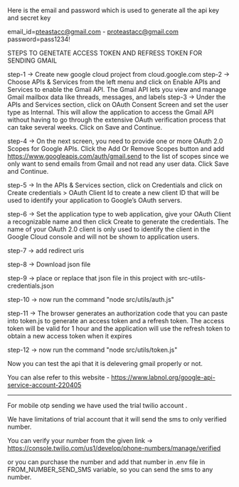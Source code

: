 Here is the email and password which is used to generate all the api key and secret key

email_id=pteastacc@gmail.com - proteastacc@gmail.com
password=pass1234!

STEPS TO GENETATE ACCESS TOKEN AND REFRESS TOKEN FOR SENDING GMAIL

step-1 -> Create new google cloud project from cloud.google.com
step-2 -> Choose APIs & Services from the left menu and click on Enable APIs and Services to enable the Gmail API. The Gmail API lets you view and manage Gmail mailbox data like threads, messages, and labels
step-3 -> Under the APIs and Services section, click on OAuth Consent Screen and set the user type as Internal. This will allow the application to access the Gmail API without having to go through the extensive OAuth verification process that can take several weeks. Click on Save and Continue.

step-4 -> On the next screen, you need to provide one or more OAuth 2.0 Scopes for Google APIs. Click the Add Or Remove Scopes button and add https://www.googleapis.com/auth/gmail.send to the list of scopes since we only want to send emails from Gmail and not read any user data. Click Save and Continue.

step-5 -> In the APIs & Services section, click on Credentials and click on Create credentials > OAuth Client Id to create a new client ID that will be used to identify your application to Google’s OAuth servers.

step-6 -> Set the application type to web application, give your OAuth Client a recognizable name and then click Create to generate the credentials. The name of your OAuth 2.0 client is only used to identify the client in the Google Cloud console and will not be shown to application users.

step-7 -> add redirect uris

step-8 -> Download json file

step-9 -> place or replace that json file in this project with src-utils-credentials.json

step-10 -> now run the command "node src/utils/auth.js"

step-11 -> The browser generates an authorization code that you can paste into token.js to generate an access token and a refresh token. The access token will be valid for 1 hour and the application will use the refresh token to obtain a new access token when it expires

step-12 -> now run the command "node src/utils/token.js"

Now you can test the api that it is delevering gmail properly or not.

You can alse refer to this website - https://www.labnol.org/google-api-service-account-220405

---

For mobile otp sending we have used the trial twilio account .

We have limitations of trial account that it will send the sms to only verified number.

You can verify your number from the given link -> https://console.twilio.com/us1/develop/phone-numbers/manage/verified

or you can purchase the number and add that number in .env file in FROM_NUMBER_SEND_SMS variable, so you can send the sms to any number.
